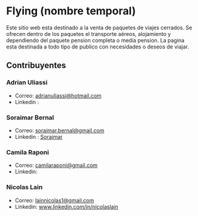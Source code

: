 # Flying (nombre temporal)
Este sitio web esta destinado a la venta de paquetes de viajes cerrados. Se ofrecen dentro de los paquetes el transporte aéreos, alojamiento y dependiendo del paquete pension completa o media pension.
La pagina esta destinada a todo tipo de publico con necesidades o deseos de viajar.

## Contribuyentes 

### Adrian Uliassi
* Correo: adrianuliassi@hotmail.com
* Linkedin : 

### Soraimar Bernal
* Correo: soraimar.bernal@gmail.com
* Linkedin : [Soraimar](https://www.linkedin.com/in/soraimar-bernal-abb72a166/)

### Camila Raponi
* Correo: camilaraponi@gmail.com
* Linkedin:
### Nicolas Lain
* Correo: lainnicolas1@gmail.com
* Linkedin: www.linkedin.com/in/nicolaslain
